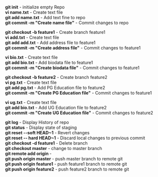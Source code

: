 **git init** - initialize empty Repo     
**vi name.txt** - Create text file    
**git add name.txt** - Add text fine to repo   
**git commit -m "Create name file"** - Commit changes to repo    

**git checkout -b feature1** - Create branch feature1   
**vi add.txt** - Create text file  
**git add add.txt** - Add address file to feature1  
**git commit -m "Create address file"** - Commit changes to feature1

**vi bio.txt** - Create text file  
**git add bio.txt** - Add biodata file to feature1  
**git commit -m "Create biodata file"** - Commit changes to feature1  

**git checkout -b feature2** - Create branch feature2  
**vi pg.txt** - Create text file  
**git add pg.txt** - Add PG Education file to feature2  
**git commit -m "Create PG Education file"** - Commit changes to feature1   

**vi ug.txt** - Create text file   
**git add bio.txt** - Add UG Education file to feature2   
**git commit -m "Create UG Education file"** - Commit changes to feature2   

**git log** - Display History of repo      
**git status** - Display state of staging     
**git reset --soft HEAD~1**  - Revert changes     
**git reset -- hard HEAD~1** - Discard local changes to previous commit    
**git checkout -d feature1** - Delete branch  
**git checkout master**  - change to master branch  
**git remote add origin <repolink>** -  
**git push origin master** - push master branch to remote git  
**git push origin feature1** - push feature1 branch to remote git  
**git push origin feature2** - push feature2 branch to remote git   

